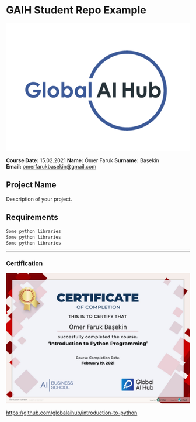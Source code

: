 # GAIH Student Repo Example
![](img/logo.png)

**Course Date:** 15.02.2021 
**Name:** Ömer Faruk
**Surname:** Başekin  
**Email:** omerfarukbasekin@gmail.com  

## Project Name
Description of your project.

## Requirements
```
Some python libraries
Some python libraries
Some python libraries
```
---

### Certification
![](img/06097131027027.jpg)

https://github.com/globalaihub/introduction-to-python
